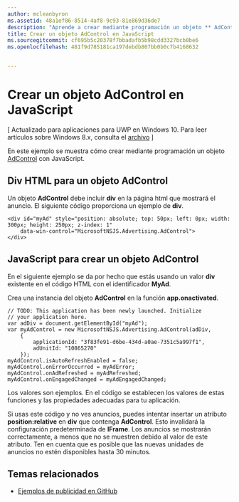 ```yaml
---
author: mcleanbyron
ms.assetid: 48a1ef86-8514-4af8-9c93-81e869d36de7
description: "Aprende a crear mediante programación un objeto ** AdControl ** con JavaScript."
title: Crear un objeto AdControl en JavaScript
ms.sourcegitcommit: cf695b5c20378f7bbadafb5b98cdd3327bcb0be6
ms.openlocfilehash: 481f9d785181ca197debdb807bb0b0c7b4168632


---
```


# Crear un objeto AdControl en JavaScript


\[ Actualizado para aplicaciones para UWP en Windows 10. Para leer artículos sobre Windows 8.x, consulta el [archivo](http://go.microsoft.com/fwlink/p/?linkid=619132) \]

En este ejemplo se muestra cómo crear mediante programación un objeto [AdControl](https://msdn.microsoft.com/library/windows/apps/microsoft.advertising.winrt.ui.adcontrol.aspx) con JavaScript.

## Div HTML para un objeto AdControl

Un objeto **AdControl** debe incluir **div** en la página html que mostrará el anuncio. El siguiente código proporciona un ejemplo de **div**.

``` syntax
<div id="myAd" style="position: absolute; top: 50px; left: 0px; width: 300px; height: 250px; z-index: 1"
    data-win-control="MicrosoftNSJS.Advertising.AdControl">
</div>
```

## JavaScript para crear un objeto AdControl

En el siguiente ejemplo se da por hecho que estás usando un valor **div** existente en el código HTML con el identificador **MyAd**.

Crea una instancia del objeto **AdControl** en la función **app.onactivated**.

``` syntax
// TODO: This application has been newly launched. Initialize
// your application here.
var adDiv = document.getElementById("myAd");
var myAdControl = new MicrosoftNSJS.Advertising.AdControl(adDiv,
    {
        applicationId: "3f83fe91-d6be-434d-a0ae-7351c5a997f1",
        adUnitId: "10865270"
    });
myAdControl.isAutoRefreshEnabled = false;
myAdControl.onErrorOccurred = myAdError;
myAdControl.onAdRefreshed = myAdRefreshed;
myAdControl.onEngagedChanged = myAdEngagedChanged;
```

Los valores son ejemplos. En el código se establecen los valores de estas funciones y las propiedades adecuadas para tu aplicación.

Si usas este código y no ves anuncios, puedes intentar insertar un atributo **position:relative** en **div** que contenga **AdControl**. Esto invalidará la configuración predeterminada de **IFrame**. Los anuncios se mostrarán correctamente, a menos que no se muestren debido al valor de este atributo. Ten en cuenta que es posible que las nuevas unidades de anuncios no estén disponibles hasta 30 minutos.

## Temas relacionados

* [Ejemplos de publicidad en GitHub](http://aka.ms/githubads)

 

 



<!--HONumber=Jun16_HO4-->


